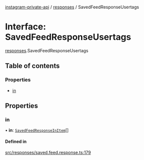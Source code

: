 [instagram-private-api](../../README.md) / [responses](../../modules/responses.md) / SavedFeedResponseUsertags

# Interface: SavedFeedResponseUsertags

[responses](../../modules/responses.md).SavedFeedResponseUsertags

## Table of contents

### Properties

- [in](SavedFeedResponseUsertags.md#in)

## Properties

### in

• **in**: [`SavedFeedResponseInItem`](SavedFeedResponseInItem.md)[]

#### Defined in

[src/responses/saved.feed.response.ts:179](https://github.com/Nerixyz/instagram-private-api/blob/4971f34/src/responses/saved.feed.response.ts#L179)
